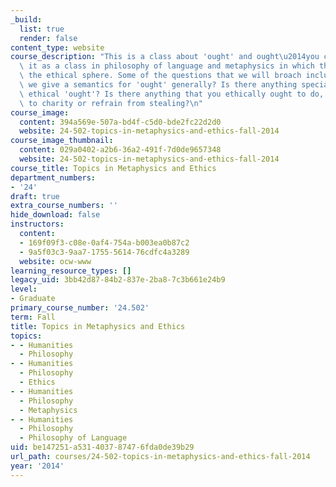 ```yaml
---
_build:
  list: true
  render: false
content_type: website
course_description: "This is a class about 'ought' and ought\u2014you can think of\
  \ it as a class in philosophy of language and metaphysics in which the focus is\
  \ the ethical sphere. Some of the questions that we will broach include: How should\
  \ we give a semantics for 'ought' generally? Is there anything special about the\
  \ ethical 'ought'? Is there anything that you ethically ought to do, e.g., give\
  \ to charity or refrain from stealing?\n"
course_image:
  content: 394a569e-507a-bd4f-c5d0-bde2fc22d2d0
  website: 24-502-topics-in-metaphysics-and-ethics-fall-2014
course_image_thumbnail:
  content: 029a0402-a2b6-36a2-491f-7d0de9657348
  website: 24-502-topics-in-metaphysics-and-ethics-fall-2014
course_title: Topics in Metaphysics and Ethics
department_numbers:
- '24'
draft: true
extra_course_numbers: ''
hide_download: false
instructors:
  content:
  - 169f09f3-c08e-0af4-754a-b003ea0b87c2
  - 9a5f03c3-9aa7-1755-5614-76cdfc4a3289
  website: ocw-www
learning_resource_types: []
legacy_uid: 3bb42d87-84b2-837e-2ba8-7c3b661e24b9
level:
- Graduate
primary_course_number: '24.502'
term: Fall
title: Topics in Metaphysics and Ethics
topics:
- - Humanities
  - Philosophy
- - Humanities
  - Philosophy
  - Ethics
- - Humanities
  - Philosophy
  - Metaphysics
- - Humanities
  - Philosophy
  - Philosophy of Language
uid: be147251-a531-4037-8747-6fda0de39b29
url_path: courses/24-502-topics-in-metaphysics-and-ethics-fall-2014
year: '2014'
---
```


